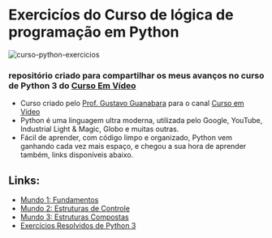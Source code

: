 # Exercicíos do Curso de lógica de programação em Python
 ![curso-python-exercicios](https://user-images.githubusercontent.com/70456452/96376652-a2bbac00-1156-11eb-9f29-1755d1f11d46.png)
 ### repositório criado para compartilhar os meus avanços no curso de Python 3 do [Curso Em Vídeo](https://github.com/cursoemvideo)  
 - Curso criado pelo [Prof. Gustavo Guanabara](https://github.com/gustavoguanabara) para o canal [Curso em Vídeo](https://www.youtube.com/user/cursosemvideo)
 - Python é uma linguagem ultra moderna, utilizada pelo Google, YouTube, Industrial Light & Magic, Globo e muitas outras.    
 - Fácil de aprender, com código limpo e organizado, Python vem ganhando cada vez mais espaço, e chegou a sua hora de aprender também, links disponíveis abaixo.
 ## Links:
 - [Mundo 1: Fundamentos](https://www.youtube.com/playlist?list=PLHz_AreHm4dlKP6QQCekuIPky1CiwmdI6)
 - [Mundo 2: Estruturas de Controle](https://www.youtube.com/playlist?list=PLHz_AreHm4dk_nZHmxxf_J0WRAqy5Czye)     
 - [Mundo 3: Estruturas Compostas](https://www.youtube.com/playlist?list=PLHz_AreHm4dksnH2jVTIVNviIMBVYyFnH)
 - [Exercícios Resolvidos de Python 3](https://www.youtube.com/playlist?list=PLHz_AreHm4dm6wYOIW20Nyg12TAjmMGT-)
